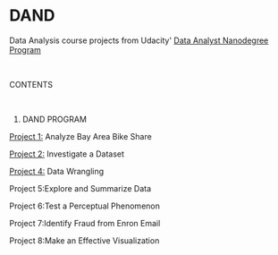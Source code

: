 # DAND
Data Analysis course projects from Udacity' [Data Analyst Nanodegree Program](https://www.udacity.com/course/data-analyst-nanodegree--nd002)

<br />

 CONTENTS <br />
 
 <br />

 1. DAND PROGRAM <br />

[Project 1:](https://github.com/DenisDPR/DAND/blob/master/Intro%20to%20Data%20Analysis/Bay_Area_Bike_Share_Analysis.ipynb) Analyze Bay Area Bike Share <br />

[Project 2:](https://github.com/DenisDPR/DAND/blob/master/Intro%20to%20Data%20Analysis/Titanic_Data_Analysis%5BConflict%5D.ipynb) Investigate a Dataset <br />

[Project 4:](https://github.com/DenisDPR/Data-Analyst-Nano-Degree/tree/master/Project%202/OpenStreetMapData) Data Wrangling  <br />

Project 5:Explore and Summarize Data <br />

Project 6:Test a Perceptual Phenomenon  <br />

Project 7:Identify Fraud from Enron Email  <br />

Project 8:Make an Effective Visualization <br />
<br />

 

